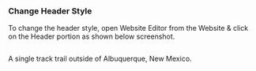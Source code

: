 ### Change Header Style 
<p>To change the header style, open Website Editor from the Website & click on the Header portion as shown below screenshot.</p>
<p>
    <img src="/user guide/doc-test/docs/v13/header/image/3-1.png" alt="">
    <p>A single track trail outside of Albuquerque, New Mexico.</P>
</p>